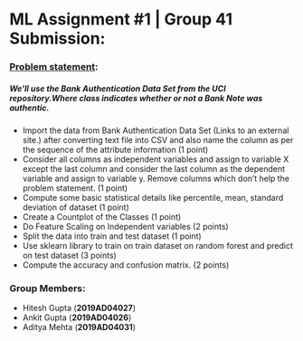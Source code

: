 # ML Assignment #1 | Group 41 Submission:

### <u>Problem statement</u>: 
##### We'll use the Bank Authentication Data Set from the UCI repository.Where class indicates whether or not a Bank Note was authentic.

- Import the data from Bank Authentication Data Set (Links to an external site.) after converting text file into CSV and also name the column as per the sequence of the attribute information (1 point)
- Consider all columns as independent variables and assign to variable X except the last column and consider the last column as the dependent variable and assign to variable y. Remove columns which don’t help the problem statement. (1 point)
- Compute some basic statistical details like percentile, mean, standard deviation of dataset (1 point)
- Create a Countplot of the Classes (1 point)
- Do Feature Scaling on Independent variables (2 points)
- Split the data into train and test dataset (1 point)
- Use sklearn library to train on train dataset on random forest and predict on test dataset  (3 points)
- Compute the accuracy and confusion matrix. (2 points)

### Group Members:
- Hitesh Gupta (<b>2019AD04027</b>)
- Ankit  Gupta (<b>2019AD04026</b>)
- Aditya Mehta (<b>2019AD04031</b>)
